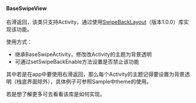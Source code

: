 #### BaseSwipeView

右滑返回，该类只支持Activity，通过使用[SwipeBackLayout](https://github.com/ikew0ng/SwipeBackLayout)（版本1.0.0）库实现该功能。

使用方式：

* 继承BaseSwipeActivity，修改改Activity的主题为背景透明
* 可通过setSwipeBackEnable方法设置是否禁止该功能

其中若是在app中要使用右滑返回，那么每个Activity的主题记得要设置为背景透明（栈底界面除外），具体例子可参照Sample中theme的使用。

若是想了解更多可去看看该库是如何实现。